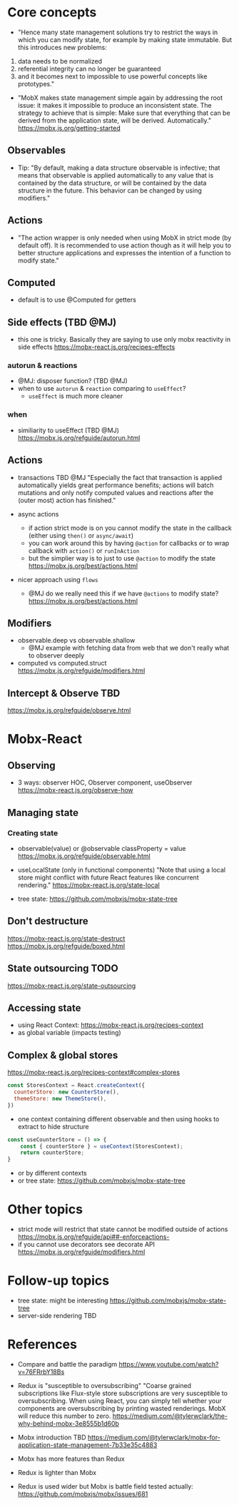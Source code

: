 # Core concepts
- "Hence many state management solutions try to restrict the ways in which you can modify state, for example by making state immutable. 
But this introduces new problems: 
1) data needs to be normalized
2) referential integrity can no longer be guaranteed 
3) and it becomes next to impossible to use powerful concepts like prototypes."

- "MobX makes state management simple again by addressing the root issue: it makes it impossible to produce an inconsistent state. 
The strategy to achieve that is simple: Make sure that everything that can be derived from the application state, will be derived. Automatically."
https://mobx.js.org/getting-started

## Observables
- Tip: "By default, making a data structure observable is infective; 
that means that observable is applied automatically to any value that is contained by the data structure, 
or will be contained by the data structure in the future. This behavior can be changed by using modifiers."

## Actions
- "The action wrapper is only needed when using MobX in strict mode (by default off). 
It is recommended to use action though as it will help you to better structure applications 
and expresses the intention of a function to modify state."

## Computed
- default is to use @Computed for getters

## Side effects (TBD @MJ)
- this one is tricky. Basically they are saying to use only mobx reactivity in side effects 
https://mobx-react.js.org/recipes-effects

### autorun & reactions
- @MJ: disposer function? (TBD @MJ)
- when to use `autorun` & `reaction` comparing to `useEffect`? 
    - `useEffect` is much more cleaner 
### when
- similiarity to useEffect (TBD @MJ)
https://mobx.js.org/refguide/autorun.html

## Actions
- transactions TBD @MJ
"Especially the fact that transaction is applied automatically yields great performance benefits; 
actions will batch mutations and only notify computed values and reactions after the (outer most) action has finished."

- async actions
    - if action strict mode is on you cannot modify the state in the callback (either using `then()` or `async/await`)
    - you can work around this by having `@action` for callbacks or to wrap callback with `action()` or `runInAction`
    - but the simplier way is to just to use `@action` to modify the state
https://mobx.js.org/best/actions.html

- nicer approach using `flows` 
    - @MJ do we really need this if we have `@actions` to modify state? 
https://mobx.js.org/best/actions.html

## Modifiers
- observable.deep vs observable.shallow
    - @MJ example with fetching data from web that we don't really what to observer deeply
- computed vs computed.struct
https://mobx.js.org/refguide/modifiers.html

## Intercept & Observe TBD 
https://mobx.js.org/refguide/observe.html

# Mobx-React

## Observing
- 3 ways: observer HOC, Observer component, useObserver
https://mobx-react.js.org/observe-how

## Managing state
### Creating state
- observable(value) or @observable classProperty = value
https://mobx.js.org/refguide/observable.html

- useLocalState (only in functional components)
"Note that using a local store might conflict with future React features like concurrent rendering."
https://mobx-react.js.org/state-local

- tree state: https://github.com/mobxjs/mobx-state-tree

## Don't destructure
https://mobx-react.js.org/state-destruct
https://mobx.js.org/refguide/boxed.html

## State outsourcing TODO
https://mobx-react.js.org/state-outsourcing

## Accessing state
- using React Context: https://mobx-react.js.org/recipes-context
- as global variable (impacts testing)

## Complex & global stores
https://mobx-react.js.org/recipes-context#complex-stores

```javascript
const StoresContext = React.createContext({
  counterStore: new CounterStore(),
  themeStore: new ThemeStore(),
})
```

- one context containing different observable and then using hooks to extract to hide structure
```javascript
const useCounterStore = () => {
    const { counterStore } = useContext(StoresContext);
    return counterStore;
}
```

- or by different contexts
- or tree state: https://github.com/mobxjs/mobx-state-tree

# Other topics
- strict mode will restrict that state cannot be modified outside of actions
https://mobx.js.org/refguide/api##-enforceactions-
- if you cannot use decorators see decorate API
https://mobx.js.org/refguide/modifiers.html

# Follow-up topics
- tree state: might be interesting
https://github.com/mobxjs/mobx-state-tree
- server-side rendering TBD

# References
- Compare and battle the paradigm
https://www.youtube.com/watch?v=76FRrbY18Bs

- Redux is "susceptible to oversubscribing"
"Coarse grained subscriptions like Flux-style store subscriptions are very susceptible to oversubscribing. 
When using React, you can simply tell whether your components are oversubscribing by printing wasted renderings. MobX will reduce this number to zero.
https://medium.com/@tylerwclark/the-why-behind-mobx-3e8555b1d60b

- Mobx introduction TBD
https://medium.com/@tylerwclark/mobx-for-application-state-management-7b33e35c4883

- Mobx has more features than Redux 
- Redux is lighter than Mobx
- Redux is used wider but Mobx is battle field tested actually:
https://github.com/mobxjs/mobx/issues/681

